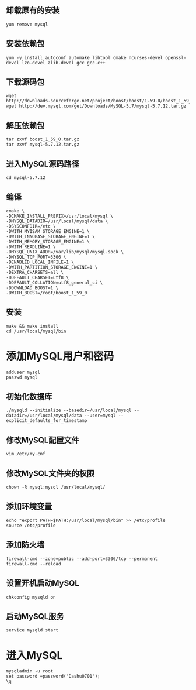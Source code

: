 
## 卸载原有的安装

`yum remove mysql`

## 安装依赖包

`yum -y install autoconf automake libtool cmake ncurses-devel openssl-devel lzo-devel zlib-devel gcc gcc-c++`

## 下载源码包
```
wget http://downloads.sourceforge.net/project/boost/boost/1.59.0/boost_1_59_0.tar.gz
wget http://dev.mysql.com/get/Downloads/MySQL-5.7/mysql-5.7.12.tar.gz
```

## 解压依赖包
```
tar zxvf boost_1_59_0.tar.gz
tar zxvf mysql-5.7.12.tar.gz
```

## 进入MySQL源码路径

`cd mysql-5.7.12`

## 编译
```
cmake \
-DCMAKE_INSTALL_PREFIX=/usr/local/mysql \
-DMYSQL_DATADIR=/usr/local/mysql/data \
-DSYSCONFDIR=/etc \
-DWITH_MYISAM_STORAGE_ENGINE=1 \
-DWITH_INNOBASE_STORAGE_ENGINE=1 \
-DWITH_MEMORY_STORAGE_ENGINE=1 \
-DWITH_READLINE=1 \
-DMYSQL_UNIX_ADDR=/var/lib/mysql/mysql.sock \
-DMYSQL_TCP_PORT=3306 \
-DENABLED_LOCAL_INFILE=1 \
-DWITH_PARTITION_STORAGE_ENGINE=1 \
-DEXTRA_CHARSETS=all \
-DDEFAULT_CHARSET=utf8 \
-DDEFAULT_COLLATION=utf8_general_ci \
-DDOWNLOAD_BOOST=1 \
-DWITH_BOOST=/root/boost_1_59_0
```

## 安装
```
make && make install
cd /usr/local/mysql/bin
```

# 添加MySQL用户和密码

```
adduser mysql
passwd mysql
```

## 初始化数据库
```
./mysqld --initialize --basedir=/usr/local/mysql --datadir=/usr/local/mysql/data --user=mysql --explicit_defaults_for_timestamp
```

## 修改MySQL配置文件

`vim /etc/my.cnf`

## 修改MySQL文件夹的权限

`chown -R mysql:mysql /usr/local/mysql/`

## 添加环境变量
```
echo "export PATH=$PATH:/usr/local/mysql/bin" >> /etc/profile
source /etc/profile
```

## 添加防火墙
```
firewall-cmd --zone=public --add-port=3306/tcp --permanent
firewall-cmd --reload
```

## 设置开机启动MySQL

`chkconfig mysqld on`

## 启动MySQL服务

`service mysqld start`

# 进入MySQL
```
mysqladmin -u root
set password =password('Dashu0701');
\q
```
